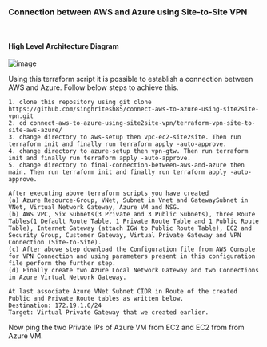 ### Connection between AWS and Azure using Site-to-Site VPN
<br><br/>
**High Level Architecture Diagram**
<br><br/>
![image](https://github.com/singhritesh85/connect-aws-to-azure-using-site2site-vpn/assets/56765895/0cad0574-9ae8-4d3c-b8b7-7f3d772eecf9)

Using this terraform script it is possible to establish a connection between AWS and Azure. Follow below steps to achieve this. 
```
1. clone this repository using git clone https://github.com/singhritesh85/connect-aws-to-azure-using-site2site-vpn.git
2. cd connect-aws-to-azure-using-site2site-vpn/terraform-vpn-site-to-site-aws-azure/
3. change directory to aws-setup then vpc-ec2-site2site. Then run terraform init and finally run terraform apply -auto-approve.
4. change directory to azure-setup then vpn-gtw. Then run terraform init and finally run terraform apply -auto-approve.
5. change directory to final-connection-between-aws-and-azure then main. Then run terraform init and finally run terraform apply -auto-approve.
```
```
After executing above terraform scripts you have created
(a) Azure Resource-Group, VNet, Subnet in Vnet and GatewaySubnet in VNet, Virtual Network Gateway, Azure VM and NSG.
(b) AWS VPC, Six Subnets(3 Private and 3 Public Subnets), three Route Tables(1 Default Route Table, 1 Private Route Table and 1 Public Route Table), Internet Gateway (attach IGW to Public Route Table), EC2 and Security Group, Customer Gateway, Virtual Private Gateway and VPN Connection (Site-to-Site).
(c) After above step download the Configuration file from AWS Console for VPN Connection and using parameters present in this configuration file perform the further step.
(d) Finally create two Azure Local Network Gateway and two Connections in Azure Virtual Network Gateway.  
```
```
At last associate Azure VNet Subnet CIDR in Route of the created Public and Private Route tables as written below.
Destination: 172.19.1.0/24
Target: Virtual Private Gateway that we created earlier.
```
Now ping the two Private IPs of Azure VM from EC2 and EC2 from from Azure VM.
